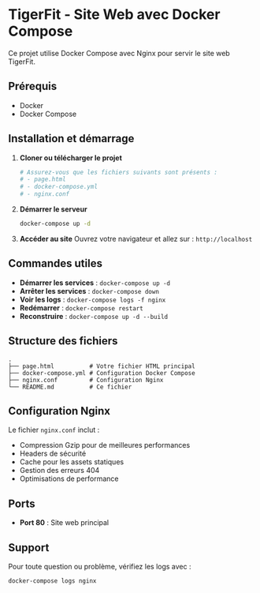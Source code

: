 # TigerFit - Site Web avec Docker Compose

Ce projet utilise Docker Compose avec Nginx pour servir le site web TigerFit.

## Prérequis

- Docker
- Docker Compose

## Installation et démarrage

1. **Cloner ou télécharger le projet**
   ```bash
   # Assurez-vous que les fichiers suivants sont présents :
   # - page.html
   # - docker-compose.yml
   # - nginx.conf
   ```

2. **Démarrer le serveur**
   ```bash
   docker-compose up -d
   ```

3. **Accéder au site**
   Ouvrez votre navigateur et allez sur : `http://localhost`

## Commandes utiles

- **Démarrer les services** : `docker-compose up -d`
- **Arrêter les services** : `docker-compose down`
- **Voir les logs** : `docker-compose logs -f nginx`
- **Redémarrer** : `docker-compose restart`
- **Reconstruire** : `docker-compose up -d --build`

## Structure des fichiers

```
.
├── page.html          # Votre fichier HTML principal
├── docker-compose.yml # Configuration Docker Compose
├── nginx.conf         # Configuration Nginx
└── README.md          # Ce fichier
```

## Configuration Nginx

Le fichier `nginx.conf` inclut :
- Compression Gzip pour de meilleures performances
- Headers de sécurité
- Cache pour les assets statiques
- Gestion des erreurs 404
- Optimisations de performance

## Ports

- **Port 80** : Site web principal

## Support

Pour toute question ou problème, vérifiez les logs avec :
```bash
docker-compose logs nginx
```
